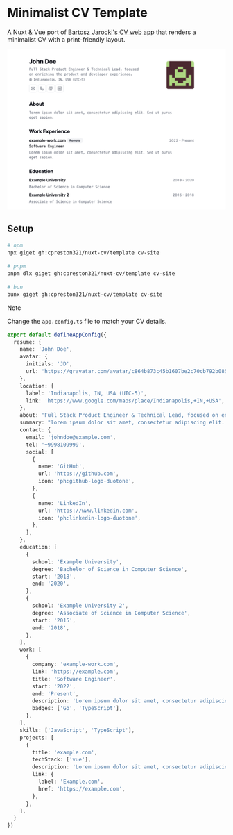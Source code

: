 # Minimalist CV Template

A Nuxt & Vue port of [Bartosz Jarocki's CV web app](https://github.com/BartoszJarocki/cv) that renders a minimalist CV with a print-friendly layout.

![Preview](./preview.png)

## Setup

<!-- automd:pm-x name="giget" args='gh:cpreston321/nuxt-cv/template cv-site' separate no-version-->

```sh
# npm
npx giget gh:cpreston321/nuxt-cv/template cv-site
```

```sh
# pnpm
pnpm dlx giget gh:cpreston321/nuxt-cv/template cv-site
```

```sh
# bun
bunx giget gh:cpreston321/nuxt-cv/template cv-site
```

<!-- /automd -->

> [!NOTE]
> Change the `app.config.ts` file to match your CV details.

```ts
export default defineAppConfig({
  resume: {
    name: 'John Doe',
    avatar: {
      initials: 'JD',
      url: 'https://gravatar.com/avatar/c864b873c45b1607be2c70cb792b0850?s=200&d=retro&r=pg',
    },
    location: {
      label: 'Indianapolis, IN, USA (UTC-5)',
      link: 'https://www.google.com/maps/place/Indianapolis,+IN,+USA',
    },
    about: 'Full Stack Product Engineer & Technical Lead, focused on enriching the product and developer experience.',
    summary: "lorem ipsum dolor sit amet, consectetur adipiscing elit. Sed ut purus eget sapien.",
    contact: {
      email: 'johndoe@example.com',
      tel: '+9998109999',
      social: [
        {
          name: 'GitHub',
          url: 'https://github.com',
          icon: 'ph:github-logo-duotone',
        },
        {
          name: 'LinkedIn',
          url: 'https://www.linkedin.com',
          icon: 'ph:linkedin-logo-duotone',
        },
      ],
    },
    education: [
      {
        school: 'Example University',
        degree: 'Bachelor of Science in Computer Science',
        start: '2018',
        end: '2020',
      },
      {
        school: 'Example University 2',
        degree: 'Associate of Science in Computer Science',
        start: '2015',
        end: '2018',
      },
    ],
    work: [
      {
        company: 'example-work.com',
        link: 'https://example.com',
        title: 'Software Engineer',
        start: '2022',
        end: 'Present',
        description: 'Lorem ipsum dolor sit amet, consectetur adipiscing elit. Sed ut purus eget sapien.',
        badges: ['Go', 'TypeScript'],
      },
    ],
    skills: ['JavaScript', 'TypeScript'],
    projects: [
      {
        title: 'example.com',
        techStack: ['vue'],
        description: 'Lorem ipsum dolor sit amet, consectetur adipiscing elit. Sed ut purus eget sapien.',
        link: {
          label: 'Example.com',
          href: 'https://example.com',
        },
      },
    ],
  }
})
```
